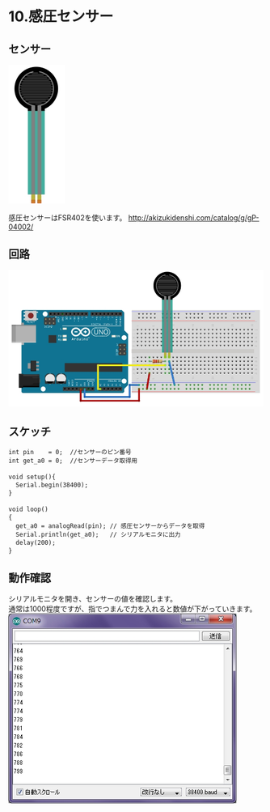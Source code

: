 # 10.感圧センサー

## センサー

![](pressure1.jpg)

感圧センサーはFSR402を使います。
http://akizukidenshi.com/catalog/g/gP-04002/

## 回路

![](pressure2.jpg)


## スケッチ

```
int pin    = 0;  //センサーのピン番号
int get_a0 = 0;  //センサーデータ取得用

void setup(){
  Serial.begin(38400);
}

void loop()                     
{
  get_a0 = analogRead(pin); // 感圧センサーからデータを取得
  Serial.println(get_a0);   // シリアルモニタに出力
  delay(200);
}
```

## 動作確認
シリアルモニタを開き、センサーの値を確認します。
<br>
通常は1000程度ですが、指でつまんで力を入れると数値が下がっていきます。
<br>
![](pressure3.jpg)
